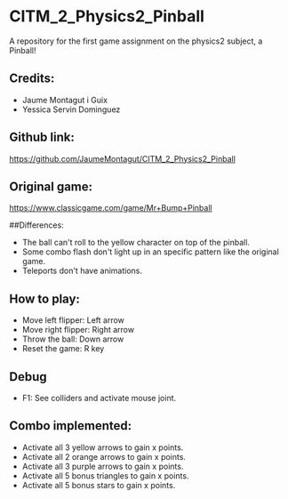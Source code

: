 # CITM_2_Physics2_Pinball
A repository for the first game assignment on the physics2 subject, a Pinball!

## Credits:
- Jaume Montagut i Guix
- Yessica Servin Dominguez

## Github link:
https://github.com/JaumeMontagut/CITM_2_Physics2_Pinball

## Original game:
https://www.classicgame.com/game/Mr+Bump+Pinball

##Differences:
- The ball can't roll to the yellow character on top of the pinball.
- Some combo flash don't light up in an specific pattern like the original game.
- Teleports don't have animations. 

## How to play:
- Move left flipper: Left arrow
- Move right flipper: Right arrow
- Throw the ball: Down arrow
- Reset the game: R key

## Debug
- F1: See colliders and activate mouse joint.

## Combo implemented:
- Activate all 3 yellow arrows to gain x points.
- Activate all 2 orange arrows to gain x points.
- Activate all 3 purple arrows to gain x points.
- Activate all 5 bonus triangles to gain x points.
- Activate all 5 bonus stars to gain x points.

